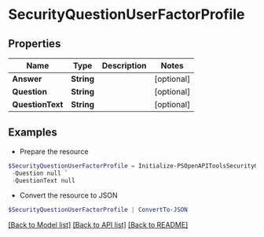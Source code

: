 # SecurityQuestionUserFactorProfile
## Properties

Name | Type | Description | Notes
------------ | ------------- | ------------- | -------------
**Answer** | **String** |  | [optional] 
**Question** | **String** |  | [optional] 
**QuestionText** | **String** |  | [optional] 

## Examples

- Prepare the resource
```powershell
$SecurityQuestionUserFactorProfile = Initialize-PSOpenAPIToolsSecurityQuestionUserFactorProfile  -Answer null `
 -Question null `
 -QuestionText null
```

- Convert the resource to JSON
```powershell
$SecurityQuestionUserFactorProfile | ConvertTo-JSON
```

[[Back to Model list]](../README.md#documentation-for-models) [[Back to API list]](../README.md#documentation-for-api-endpoints) [[Back to README]](../README.md)

